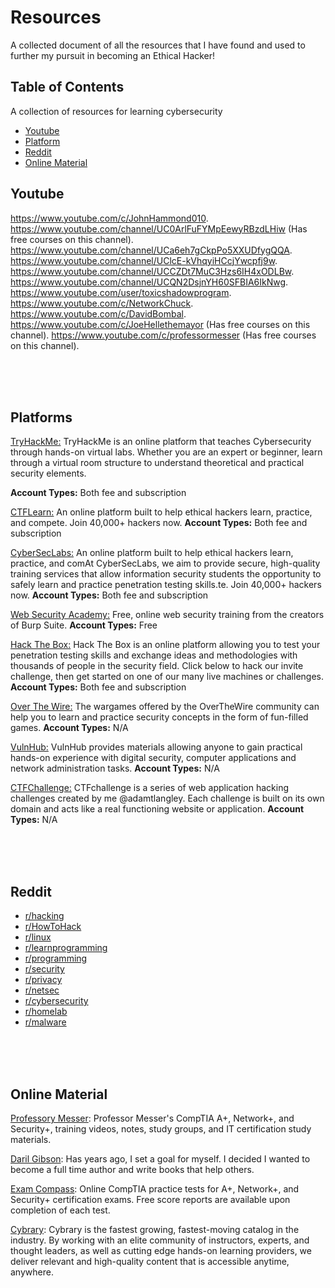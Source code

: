 # Resources
A collected document of all the resources that I have found and used to further my pursuit in becoming an Ethical Hacker!

## Table of Contents
A collection of resources for learning cybersecurity

- [Youtube](#youtube)
- [Platform](#platform)
- [Reddit](#reddit)
- [Online Material](#features)

<a name="youtube"></a>
## Youtube

https://www.youtube.com/c/JohnHammond010.
https://www.youtube.com/channel/UC0ArlFuFYMpEewyRBzdLHiw (Has free courses on this channel).
https://www.youtube.com/channel/UCa6eh7gCkpPo5XXUDfygQQA.
https://www.youtube.com/channel/UClcE-kVhqyiHCcjYwcpfj9w.
https://www.youtube.com/channel/UCCZDt7MuC3Hzs6IH4xODLBw.
https://www.youtube.com/channel/UCQN2DsjnYH60SFBIA6IkNwg.
https://www.youtube.com/user/toxicshadowprogram.
https://www.youtube.com/c/NetworkChuck.
https://www.youtube.com/c/DavidBombal.
https://www.youtube.com/c/JoeHellethemayor (Has free courses on this channel).
https://www.youtube.com/c/professormesser (Has free courses on this channel).

<br/>
<br/>
<br/>

<a name="platform"></a>
## Platforms

<a href="https://tryhackme.com/">TryHackMe:</a> TryHackMe is an online platform that teaches Cybersecurity through hands-on virtual labs. Whether you are an expert or beginner, learn through a virtual room structure to understand theoretical and practical security elements.

**Account Types:**  Both fee and subscription

<a href="https://ctflearn.com/">CTFLearn:</a> An online platform built to help ethical hackers learn, practice, and compete. Join 40,000+ hackers now.
**Account Types:**  Both fee and subscription

<a href="https://www.cyberseclabs.co.uk/">CyberSecLabs:</a> An online platform built to help ethical hackers learn, practice, and comAt CyberSecLabs, we aim to provide secure, high-quality training services that allow information security students the opportunity to safely learn and practice penetration testing skills.te. Join 40,000+ hackers now.
**Account Types:**  Both fee and subscription

<a href="https://portswigger.net/web-security">Web Security Academy:</a> Free, online web security training from the creators of Burp Suite.
**Account Types:**  Free

<a href="https://www.hackthebox.eu//">Hack The Box:</a> Hack The Box is an online platform allowing you to test your penetration testing skills and exchange ideas and methodologies with thousands of people in the security field. Click below to hack our invite challenge, then get started on one of our many live machines or challenges.
**Account Types:**  Both fee and subscription

<a href="https://overthewire.org/wargames/">Over The Wire:</a> The wargames offered by the OverTheWire community can help you to learn and practice security concepts in the form of fun-filled games.
**Account Types:**  N/A

<a href="https://www.vulnhub.com/">VulnHub:</a> VulnHub provides materials allowing anyone to gain practical hands-on experience with digital security, computer applications and network administration tasks.
**Account Types:**  N/A

<a href="https://ctfchallenge.com/">CTFChallenge:</a> CTFchallenge is a series of web application hacking challenges created by me @adamtlangley. Each challenge is built on its own domain and acts like a real functioning website or application.
**Account Types:**  N/A

<br/>
<br/>
<br/>

## Reddit <a name="reddit"></a>
* [r/hacking](https://www.reddit.com/r/hacking/ "Malware")
* [r/HowToHack](https://reddit.com/r/HowToHack/ "HowToHack")
* [r/linux](https://reddit.com/r/linux/ "Linux")
* [r/learnprogramming](https://reddit.com/r/learnprogramming/ "LearnProgramming")
* [r/programming](https://reddit.com/r/programming/ "Programming")
* [r/security](https://reddit.com/r/security/ "Security")
* [r/privacy](https://reddit.com/r/privacy/ "Privacy")
* [r/netsec](https://reddit.com/r/netsec/ "NetSec")
* [r/cybersecurity](https://reddit.com/r/cybersecurity/ "CyberSecutiy")
* [r/homelab](https://www.reddit.com/r/homelab/ "HomeLab")
* [r/malware](https://reddit.com/r/Malware/ "Malware")

<br/>
<br/>
<br/>

## Online Material <a name="usage"></a>

[Professory Messer](https://www.professormesser.com/): Professor Messer's CompTIA A+, Network+, and Security+,  training videos, notes, study groups, and IT certification study materials.

[Daril Gibson](https://getcertifiedgetahead.com/): Has years ago, I set a goal for myself. I decided I wanted to become a full time author and write books that help others.

[Exam Compass](https://www.examcompass.com/): Online CompTIA practice tests for A+, Network+, and Security+ certification exams. Free score reports are available upon completion of each test.

[Cybrary](https://www.cybrary.it/): Cybrary is the fastest growing, fastest-moving catalog in the industry. By working with an elite community of instructors, experts, and thought leaders, as well as cutting edge hands-on learning providers, we deliver relevant and high-quality content that is accessible anytime, anywhere.

